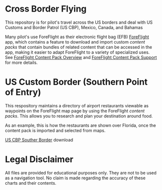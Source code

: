 # Cross Border Flying

This repository is for pilot's travel across the US borders and deal with US Customs and Border Patrol (US CBP), Mexico, Canada, and Bahamas

Many pilot's use ForeFlight as their electronic flight bag (EFB) [ForeFlight](https://www.foreflight.com/) app,
which contains a feature to download and import custom *content packs* that contain  bundles of related 
content that can be accessed in the app, making it easier to adapt ForeFlight to a variety of specialized uses.
See [ForeFlight Content Pack Overview](https://www.foreflight.com/products/foreflight-mobile/user-content/content-packs) and [ForeFlight Content Pack Support](https://foreflight.com/support/content-packs/) 
for more details.

# US Custom Border (Southern Point of Entry)

This respository maintains a directory of airport restaurants viewable as waypoints on the ForeFlight map page by using the ForeFlight *content packs*.  This allows you to research and plan your destination around food.

As an example, this is how the restaurants are shown over Florida, once
the content pack is imported and selected from maps. 


[US CBP Souther Border](https://ingramleedy.github.io/Cross-Border-Flying/contentpacks/US%20CBP%20Southern%20Border.zip) download
 
# Legal Disclaimer

All files are provided for educational purposes only. They are not to
be used as a navigation tool. No claim is made regarding the accuracy
of these charts and their contents.

